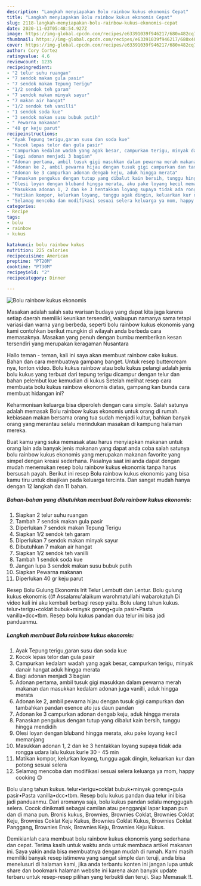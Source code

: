 ```yaml
---
description: "Langkah menyiapakan Bolu rainbow kukus ekonomis Cepat"
title: "Langkah menyiapakan Bolu rainbow kukus ekonomis Cepat"
slug: 2118-langkah-menyiapakan-bolu-rainbow-kukus-ekonomis-cepat
date: 2020-11-03T05:48:54.927Z
image: https://img-global.cpcdn.com/recipes/e63391039f946217/680x482cq70/bolu-rainbow-kukus-ekonomis-foto-resep-utama.jpg
thumbnail: https://img-global.cpcdn.com/recipes/e63391039f946217/680x482cq70/bolu-rainbow-kukus-ekonomis-foto-resep-utama.jpg
cover: https://img-global.cpcdn.com/recipes/e63391039f946217/680x482cq70/bolu-rainbow-kukus-ekonomis-foto-resep-utama.jpg
author: Cory Cortez
ratingvalue: 4.6
reviewcount: 1235
recipeingredient:
- "2 telur suhu ruangan"
- "7 sendok makan gula pasir"
- "7 sendok makan Tepung Terigu"
- "1/2 sendok teh garam"
- "7 sendok makan minyak sayur"
- "7 makan air hangat"
- "1/2 sendok teh vanilli"
- "1 sendok soda kue"
- "3 sendok makan susu bubuk putih"
- " Pewarna makanan"
- "40 gr keju parut"
recipeinstructions:
- "Ayak Tepung terigu,garan susu dan soda kue"
- "Kocok lepas telor dan gula pasir"
- "Campurkan kedalam wadah yang agak besar, campurkan terigu, minyak danair hangat aduk hingga merata"
- "Bagi adonan menjadi 3 bagian"
- "Adonan pertama, ambil tusuk gigi masukkan dalam pewarna merah makanan dan masukkan kedalam adonan juga vanilli, aduk hingga merata"
- "Adonan ke 2, ambil pewarna hijau dengan tusuk gigi campurkan dan tambahkan pandan esence ato jus daun pandan"
- "Adonan ke 3 campurkan adonan dengab keju, aduk hingga merata"
- "Panaskan pengukus dengan tutup yang dibalut kain bersih, tunggu hingga mendidih"
- "Olesi loyan dengan bluband hingga merata, aku pake loyang kecil memanjang"
- "Masukkan adonan 1, 2 dan ke 3 hentakkan loyang supaya tidak ada rongga udara lalu kukus kurle 30 - 45 min"
- "Matikan kompor, kelurkan loyang, tunggu agak dingin, keluarkan kur dan potong sesuai selera"
- "Selamag mencoba dan modifikasi sesuai selera keluarga ya mom, happy cooking 😍"
categories:
- Recipe
tags:
- bolu
- rainbow
- kukus

katakunci: bolu rainbow kukus 
nutrition: 225 calories
recipecuisine: American
preptime: "PT20M"
cooktime: "PT30M"
recipeyield: "2"
recipecategory: Dinner

---
```



![Bolu rainbow kukus ekonomis](https://img-global.cpcdn.com/recipes/e63391039f946217/680x482cq70/bolu-rainbow-kukus-ekonomis-foto-resep-utama.jpg)

Masakan adalah salah satu warisan budaya yang dapat kita jaga karena setiap daerah memiliki keunikan tersendiri, walaupun namanya sama tetapi variasi dan warna yang berbeda, seperti bolu rainbow kukus ekonomis yang kami contohkan berikut mungkin di wilayah anda berbeda cara memasaknya. Masakan yang penuh dengan bumbu memberikan kesan tersendiri yang merupakan keragaman Nusantara

Hallo teman - teman, kali ini saya akan membuat rainbow cake kukus. Bahan dan cara membuatnya gampang banget. Untuk resep buttercream nya, tonton video. Bolu kukus rainbow atau bolu kukus pelangi adalah jenis bolu kukus yang terbuat dari tepung terigu dicampur dengan telur dan bahan pelembut kue kemudian di kukus Setelah melihat resep cara membuata bolu kukus rainbow ekonomis diatas, gampang kan bunda cara membuat hidangan ini?

Keharmonisan keluarga bisa diperoleh dengan cara simple. Salah satunya adalah memasak Bolu rainbow kukus ekonomis untuk orang di rumah. kebiasaan makan bersama orang tua sudah menjadi kultur, bahkan banyak orang yang merantau selalu merindukan masakan di kampung halaman mereka.

Buat kamu yang suka memasak atau harus menyiapkan makanan untuk orang lain ada banyak jenis makanan yang dapat anda coba salah satunya bolu rainbow kukus ekonomis yang merupakan makanan favorite yang simpel dengan kreasi sederhana. Pasalnya saat ini anda dapat dengan mudah menemukan resep bolu rainbow kukus ekonomis tanpa harus bersusah payah.
Berikut ini resep Bolu rainbow kukus ekonomis yang bisa kamu tiru untuk disajikan pada keluarga tercinta. Dan sangat mudah hanya dengan 12 langkah dan 11 bahan.


<!--inarticleads1-->

##### Bahan-bahan yang dibutuhkan membuat Bolu rainbow kukus ekonomis:

1. Siapkan 2 telur suhu ruangan
1. Tambah 7 sendok makan gula pasir
1. Diperlukan 7 sendok makan Tepung Terigu
1. Siapkan 1/2 sendok teh garam
1. Diperlukan 7 sendok makan minyak sayur
1. Dibutuhkan 7 makan air hangat
1. Siapkan 1/2 sendok teh vanilli
1. Tambah 1 sendok soda kue
1. Jangan lupa 3 sendok makan susu bubuk putih
1. Siapkan  Pewarna makanan
1. Diperlukan 40 gr keju parut


Resep Bolu Gulung Ekonomis Irit Telur Lembutt dan Lentur. Bolu gulung kukus ekonomis ((# Assalamu&#39;alaikum warohmatullahi wabarokatuh Di video kali ini aku kembali berbagi resep yaitu. Bolu ulang tahun kukus. telur•terigu•coklat bubuk•minyak goreng•gula pasir•Pasta vanilla•dcc•tbm. Resep bolu kukus pandan dua telur ini bisa jadi panduanmu. 

<!--inarticleads2-->

##### Langkah membuat  Bolu rainbow kukus ekonomis:

1. Ayak Tepung terigu,garan susu dan soda kue
1. Kocok lepas telor dan gula pasir
1. Campurkan kedalam wadah yang agak besar, campurkan terigu, minyak danair hangat aduk hingga merata
1. Bagi adonan menjadi 3 bagian
1. Adonan pertama, ambil tusuk gigi masukkan dalam pewarna merah makanan dan masukkan kedalam adonan juga vanilli, aduk hingga merata
1. Adonan ke 2, ambil pewarna hijau dengan tusuk gigi campurkan dan tambahkan pandan esence ato jus daun pandan
1. Adonan ke 3 campurkan adonan dengab keju, aduk hingga merata
1. Panaskan pengukus dengan tutup yang dibalut kain bersih, tunggu hingga mendidih
1. Olesi loyan dengan bluband hingga merata, aku pake loyang kecil memanjang
1. Masukkan adonan 1, 2 dan ke 3 hentakkan loyang supaya tidak ada rongga udara lalu kukus kurle 30 - 45 min
1. Matikan kompor, kelurkan loyang, tunggu agak dingin, keluarkan kur dan potong sesuai selera
1. Selamag mencoba dan modifikasi sesuai selera keluarga ya mom, happy cooking 😍


Bolu ulang tahun kukus. telur•terigu•coklat bubuk•minyak goreng•gula pasir•Pasta vanilla•dcc•tbm. Resep bolu kukus pandan dua telur ini bisa jadi panduanmu. Dari aromanya saja, bolu kukus pandan selalu menggugah selera. Cocok dinikmati sebagai camilan atau pengganjal lapar kapan pun dan di mana pun. Bronis kukus, Brownies, Brownies Coklat, Brownies Coklat Keju, Brownies Coklat Keju Kukus, Brownies Coklat Kukus, Brownies Coklat Panggang, Brownies Enak, Brownies Keju, Brownies Keju Kukus. 

Demikianlah cara membuat bolu rainbow kukus ekonomis yang sederhana dan cepat. Terima kasih untuk waktu anda untuk membaca artikel makanan ini. Saya yakin anda bisa membuatnya dengan mudah di rumah. Kami masih memiliki banyak resep istimewa yang sangat simple dan teruji, anda bisa menelusuri di halaman kami, jika anda terbantu konten ini jangan lupa untuk share dan bookmark halaman website ini karena akan banyak update terbaru untuk resep-resep pilihan yang terbukti dan teruji. Siap Memasak !!. 
